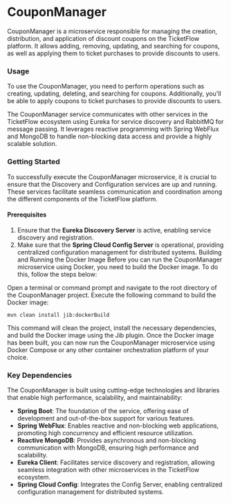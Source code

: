 # CouponManager

CouponManager is a microservice responsible for managing the creation, distribution, and application of discount coupons
on the TicketFlow platform. It allows adding, removing, updating, and searching for coupons, as well as applying them to
ticket purchases to provide discounts to users.

### Usage

To use the CouponManager, you need to perform operations such as creating, updating, deleting, and searching for
coupons. Additionally, you'll be able to apply coupons to ticket purchases to provide discounts to users.

The CouponManager service communicates with other services in the TicketFlow ecosystem using Eureka for service
discovery and RabbitMQ for message passing. It leverages reactive programming with Spring WebFlux and MongoDB to handle
non-blocking data access and provide a highly scalable solution.

### Getting Started

To successfully execute the CouponManager microservice, it is crucial to ensure that the Discovery and Configuration
services are up and running. These services facilitate seamless communication and coordination among the different
components of the TicketFlow platform.

#### Prerequisites

1. Ensure that the **Eureka Discovery Server** is active, enabling service discovery and registration.
2. Make sure that the **Spring Cloud Config Server** is operational, providing centralized configuration management for
   distributed systems.
   Building and Running the Docker Image
   Before you can run the CouponManager microservice using Docker, you need to build the Docker image. To do this,
   follow the steps below:

Open a terminal or command prompt and navigate to the root directory of the CouponManager project.
Execute the following command to build the Docker image:

```mvn clean install jib:dockerBuild```

This command will clean the project, install the necessary dependencies, and build the Docker image using the Jib plugin. 
Once the Docker image has been built, you can now run the CouponManager microservice using Docker Compose or any other container orchestration platform of your choice.

### Key Dependencies

The CouponManager is built using cutting-edge technologies and libraries that enable high performance, scalability, and
maintainability:

* **Spring Boot**: The foundation of the service, offering ease of development and out-of-the-box support for various
  features.
* **Spring WebFlux**: Enables reactive and non-blocking web applications, promoting high concurrency and efficient
  resource utilization.
* **Reactive MongoDB**: Provides asynchronous and non-blocking communication with MongoDB, ensuring high performance and
  scalability.
* **Eureka Client**: Facilitates service discovery and registration, allowing seamless integration with other
  microservices in the TicketFlow ecosystem.
* **Spring Cloud Config**: Integrates the Config Server, enabling centralized configuration management for distributed
  systems.



